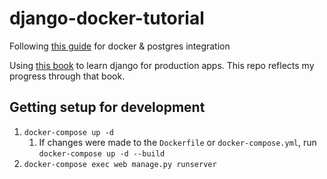 # django-docker-tutorial
Following [this guide](https://learndjango.com/tutorials/django-docker-and-postgresql-tutorial) for docker & postgres integration

Using [this book](https://www.amazon.com/Django-Professionals-Production-websites-Python/dp/1081582162) to learn django for production apps. This repo reflects my progress through that book.

## Getting setup for development
1. `docker-compose up -d`
   1. If changes were made to the `Dockerfile` or `docker-compose.yml`, run `docker-compose up -d --build`
2. `docker-compose exec web manage.py runserver`

